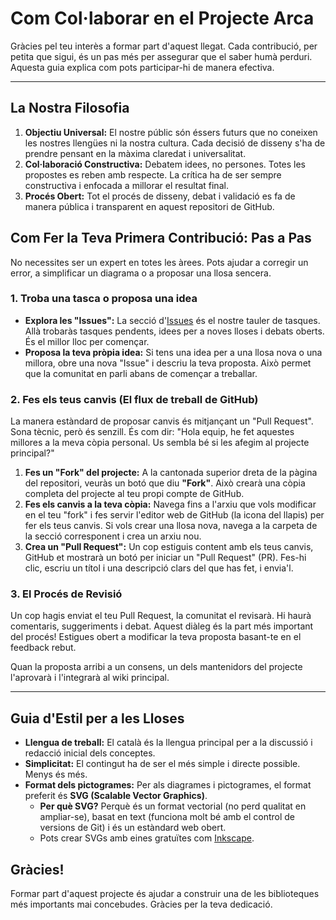 # Com Col·laborar en el Projecte Arca

Gràcies pel teu interès a formar part d'aquest llegat. Cada contribució, per petita que sigui, és un pas més per assegurar que el saber humà perduri. Aquesta guia explica com pots participar-hi de manera efectiva.

---

## La Nostra Filosofia

1.  **Objectiu Universal:** El nostre públic són éssers futurs que no coneixen les nostres llengües ni la nostra cultura. Cada decisió de disseny s'ha de prendre pensant en la màxima claredat i universalitat.
2.  **Col·laboració Constructiva:** Debatem idees, no persones. Totes les propostes es reben amb respecte. La crítica ha de ser sempre constructiva i enfocada a millorar el resultat final.
3.  **Procés Obert:** Tot el procés de disseny, debat i validació es fa de manera pública i transparent en aquest repositori de GitHub.

## Com Fer la Teva Primera Contribució: Pas a Pas

No necessites ser un expert en totes les àrees. Pots ajudar a corregir un error, a simplificar un diagrama o a proposar una llosa sencera.

### 1. Troba una tasca o proposa una idea

*   **Explora les "Issues":** La secció d'[Issues](https://github.com/Projecte-Arca/wiki/issues) és el nostre tauler de tasques. Allà trobaràs tasques pendents, idees per a noves lloses i debats oberts. És el millor lloc per començar.
*   **Proposa la teva pròpia idea:** Si tens una idea per a una llosa nova o una millora, obre una nova "Issue" i descriu la teva proposta. Això permet que la comunitat en parli abans de començar a treballar.

### 2. Fes els teus canvis (El flux de treball de GitHub)

La manera estàndard de proposar canvis és mitjançant un "Pull Request". Sona tècnic, però és senzill. És com dir: "Hola equip, he fet aquestes millores a la meva còpia personal. Us sembla bé si les afegim al projecte principal?"

1.  **Fes un "Fork" del projecte:** A la cantonada superior dreta de la pàgina del repositori, veuràs un botó que diu **"Fork"**. Això crearà una còpia completa del projecte al teu propi compte de GitHub.
2.  **Fes els canvis a la teva còpia:** Navega fins a l'arxiu que vols modificar en el teu "fork" i fes servir l'editor web de GitHub (la icona del llapis) per fer els teus canvis. Si vols crear una llosa nova, navega a la carpeta de la secció corresponent i crea un arxiu nou.
3.  **Crea un "Pull Request":** Un cop estiguis content amb els teus canvis, GitHub et mostrarà un botó per iniciar un "Pull Request" (PR). Fes-hi clic, escriu un títol i una descripció clars del que has fet, i envia'l.

### 3. El Procés de Revisió

Un cop hagis enviat el teu Pull Request, la comunitat el revisarà. Hi haurà comentaris, suggeriments i debat. Aquest diàleg és la part més important del procés! Estigues obert a modificar la teva proposta basant-te en el feedback rebut.

Quan la proposta arribi a un consens, un dels mantenidors del projecte l'aprovarà i l'integrarà al wiki principal.

---

## Guia d'Estil per a les Lloses

*   **Llengua de treball:** El català és la llengua principal per a la discussió i redacció inicial dels conceptes.
*   **Simplicitat:** El contingut ha de ser el més simple i directe possible. Menys és més.
*   **Format dels pictogrames:** Per als diagrames i pictogrames, el format preferit és **SVG (Scalable Vector Graphics)**.
    *   **Per què SVG?** Perquè és un format vectorial (no perd qualitat en ampliar-se), basat en text (funciona molt bé amb el control de versions de Git) i és un estàndard web obert.
    *   Pots crear SVGs amb eines gratuïtes com [Inkscape](https://inkscape.org/).

## Gràcies!

Formar part d'aquest projecte és ajudar a construir una de les biblioteques més importants mai concebudes. Gràcies per la teva dedicació.

